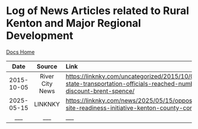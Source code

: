 # Log of News Articles related to Rural Kenton and Major Regional Development
[Docs Home](/info/docs/)

|Date|Source|Link|Note|
|:--:|:---:|:---|:---:|
|2015-10-05|River City News|https://linknky.com/uncategorized/2015/10/05/how-state-transportation-officials-reached-numbers-discount-brent-spence/|__|
|2025-05-15|LINKNKY|https://linknky.com/news/2025/05/15/opposition-site-readiness-initiative-kenton-county-continues/|___|
|___|___|___|___|